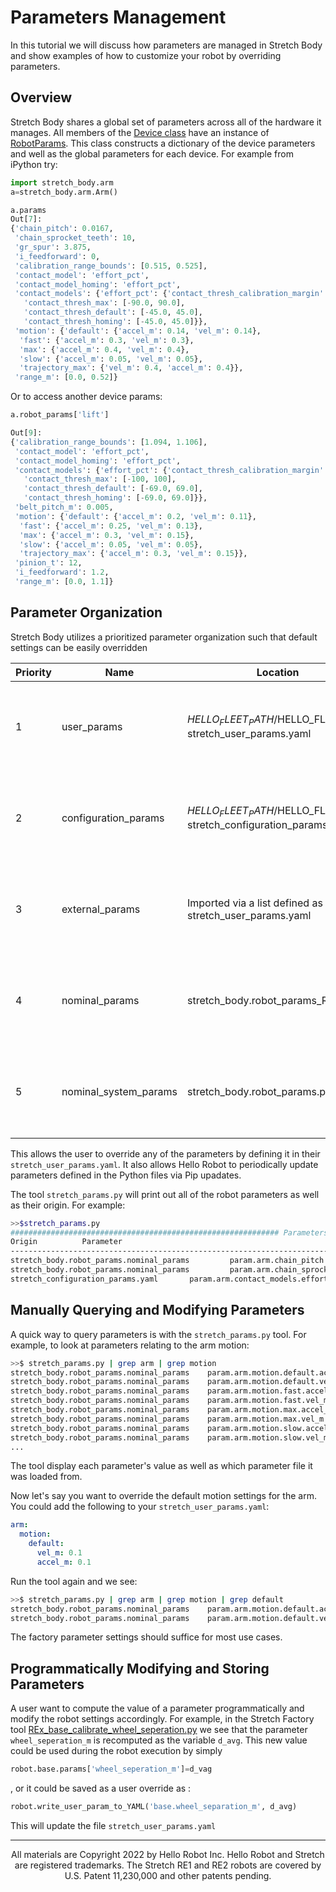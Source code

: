 # Parameters Management

In this tutorial we will discuss how parameters are managed in Stretch Body and show examples of how to customize your robot by overriding parameters.

## Overview

Stretch Body shares a global set of parameters across all of the hardware it manages. All members of the [Device class](https://github.com/hello-robot/stretch_body/blob/master/body/stretch_body/device.py) have an instance of [RobotParams](https://github.com/hello-robot/stretch_body/blob/master/body/stretch_body/robot_params.py). This class constructs a dictionary of the device parameters and well as the global parameters for each device. For example from iPython try:

```python
import stretch_body.arm
a=stretch_body.arm.Arm()

a.params
Out[7]: 
{'chain_pitch': 0.0167,
 'chain_sprocket_teeth': 10,
 'gr_spur': 3.875,
 'i_feedforward': 0,
 'calibration_range_bounds': [0.515, 0.525],
 'contact_model': 'effort_pct',
 'contact_model_homing': 'effort_pct',
 'contact_models': {'effort_pct': {'contact_thresh_calibration_margin': 10.0,
   'contact_thresh_max': [-90.0, 90.0],
   'contact_thresh_default': [-45.0, 45.0],
   'contact_thresh_homing': [-45.0, 45.0]}},
 'motion': {'default': {'accel_m': 0.14, 'vel_m': 0.14},
  'fast': {'accel_m': 0.3, 'vel_m': 0.3},
  'max': {'accel_m': 0.4, 'vel_m': 0.4},
  'slow': {'accel_m': 0.05, 'vel_m': 0.05},
  'trajectory_max': {'vel_m': 0.4, 'accel_m': 0.4}},
 'range_m': [0.0, 0.52]}
```

Or to access another device params:

```python
a.robot_params['lift']

Out[9]: 
{'calibration_range_bounds': [1.094, 1.106],
 'contact_model': 'effort_pct',
 'contact_model_homing': 'effort_pct',
 'contact_models': {'effort_pct': {'contact_thresh_calibration_margin': 10.0,
   'contact_thresh_max': [-100, 100],
   'contact_thresh_default': [-69.0, 69.0],
   'contact_thresh_homing': [-69.0, 69.0]}},
 'belt_pitch_m': 0.005,
 'motion': {'default': {'accel_m': 0.2, 'vel_m': 0.11},
  'fast': {'accel_m': 0.25, 'vel_m': 0.13},
  'max': {'accel_m': 0.3, 'vel_m': 0.15},
  'slow': {'accel_m': 0.05, 'vel_m': 0.05},
  'trajectory_max': {'accel_m': 0.3, 'vel_m': 0.15}},
 'pinion_t': 12,
 'i_feedforward': 1.2,
 'range_m': [0.0, 1.1]}
```

## Parameter Organization

Stretch Body utilizes a prioritized parameter organization such that default settings can be easily overridden 

| Priority | Name                  | Location                                                     | Description                                                  |
| -------- | --------------------- | ------------------------------------------------------------ | ------------------------------------------------------------ |
| 1        | user_params           | $HELLO_FLEET_PATH/$HELLO_FLEET_ID/ stretch_user_params.yaml  | Yaml file for users to override default settings and to define custom configurations. |
| 2        | configuration_params  | $HELLO_FLEET_PATH/$HELLO_FLEET_ID/  stretch_configuration_params.yaml | Robot specific data  (eg, serial numbers and calibrations). Calibration tools may update these. |
| 3        | external_params       | Imported via a list defined as `params` in stretch_user_params.yaml | External Python parameter dictionaries for 3rd party devices and peripherals. |
| 4        | nominal_params        | stretch_body.robot_params_RE2V0.py                           | Generic systems settings (Common across all robots of a given model. |
| 5        | nominal_system_params | stretch_body.robot_params.py                                 | Generic systems settings (Common across all robots models).  |

 This allows the user to override any of the parameters by defining it in their `stretch_user_params.yaml`. It also allows Hello Robot to periodically update parameters defined in the Python files via Pip upadates.

The tool `stretch_params.py` will print out all of the robot parameters as well as their origin. For example:

```bash
>>$stretch_params.py 
############################################################ Parameters for stretch-re2-2002 
Origin          Parameter                                                              Value                         
--------------------------------------------------------------------------------------------------------------------------------- ...         
stretch_body.robot_params.nominal_params         param.arm.chain_pitch          0.0167                        
stretch_body.robot_params.nominal_params         param.arm.chain_sprocket_teeth     	10                                     ...               
stretch_configuration_params.yaml       param.arm.contact_models.effort_pct.contact_thresh_default     [-45.0, 45.0]         
```

## Manually Querying and Modifying Parameters

A quick way to query parameters is with the `stretch_params.py` tool. For example, to look at parameters relating to the arm motion:

```bash
>>$ stretch_params.py | grep arm | grep motion
stretch_body.robot_params.nominal_params	param.arm.motion.default.accel_m	0.14                          
stretch_body.robot_params.nominal_params	param.arm.motion.default.vel_m		0.14                          
stretch_body.robot_params.nominal_params	param.arm.motion.fast.accel_m		0.3                           
stretch_body.robot_params.nominal_params	param.arm.motion.fast.vel_m			0.3                           
stretch_body.robot_params.nominal_params	param.arm.motion.max.accel_m		0.4                           
stretch_body.robot_params.nominal_params	param.arm.motion.max.vel_m			0.4                           
stretch_body.robot_params.nominal_params	param.arm.motion.slow.accel_m		0.05                          
stretch_body.robot_params.nominal_params	param.arm.motion.slow.vel_m			0.05                          
...               
```

The tool display each parameter's value as well as which parameter file it was loaded from.

Now let's say you want to override the default motion settings for the arm. You could add the following to your `stretch_user_params.yaml`:

```yaml
arm:
  motion:
    default:
      vel_m: 0.1
      accel_m: 0.1
```

Run the tool again and we see:

```bash
>>$ stretch_params.py | grep arm | grep motion | grep default
stretch_body.robot_params.nominal_params	param.arm.motion.default.accel_m	0.1                          
stretch_body.robot_params.nominal_params	param.arm.motion.default.vel_m		0.1  
```

The factory parameter settings should suffice for most use cases. 

## Programmatically Modifying and Storing Parameters

A user want to compute the value of a parameter programmatically and modify the robot settings accordingly. For example, in the Stretch Factory tool [REx_base_calibrate_wheel_seperation.py](https://github.com/hello-robot/stretch_factory/blob/master/python/tools/REx_base_calibrate_wheel_separation.py) we see that the parameter `wheel_seperation_m` is recomputed as the variable `d_avg`. This new value could be used during the robot execution by simply

```python
robot.base.params['wheel_seperation_m']=d_vag
```

, or it could be saved as a user override as :

```python
robot.write_user_param_to_YAML('base.wheel_separation_m', d_avg)
```

This will update the file `stretch_user_params.yaml`


------
<div align="center"> All materials are Copyright 2022 by Hello Robot Inc. Hello Robot and Stretch are registered trademarks. The Stretch RE1 and RE2 robots are covered by U.S. Patent 11,230,000 and other patents pending.</div>

